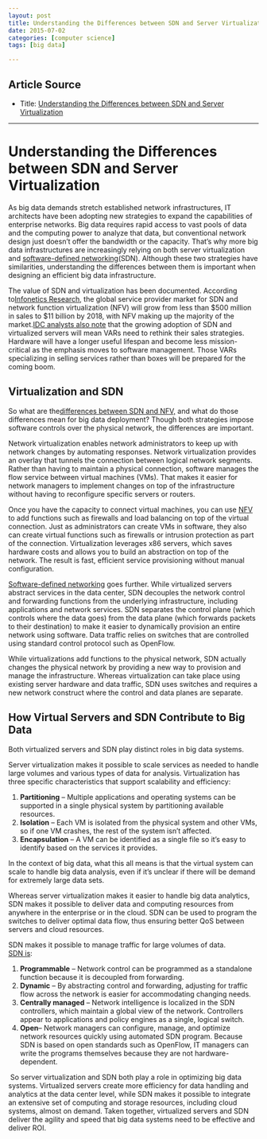 ```yaml
---
layout: post
title: Understanding the Differences between SDN and Server Virtualization 
date: 2015-07-02
categories: [computer science]
tags: [big data]

---
```



## Article Source
* Title: [Understanding the Differences between SDN and Server Virtualization](http://www.ingrammicroadvisor.com/big-data/understanding-the-differences-between-sdn-and-server-virtualization)

---

# Understanding the Differences between SDN and Server Virtualization 

As big data demands stretch established network infrastructures, IT
architects have been adopting new strategies to expand the capabilities
of enterprise networks. Big data requires rapid access to vast pools of
data and the computing power to analyze that data, but conventional
network design just doesn’t offer the bandwidth or the capacity. That’s
why more big data infrastructures are increasingly relying on both
server virtualization and [software-defined
networking](/big-data/big-data-consulting-tip-choosing-the-best-sdn-application)(SDN).
Although these two strategies have similarities, understanding the
differences between them is important when designing an efficient big
data infrastructure.

The value of SDN and virtualization has been documented. According
to[Infonetics
Research](http://www.rcrwireless.com/20141105/software-defined-networking-sdn/sdn-nfv-market-to-hit-11b-in-sales-by-2018-tag2),
the global service provider market for SDN and network function
virtualization (NFV) will grow from less than $500 million in sales to
$11 billion by 2018, with NFV making up the majority of the market.[IDC
analysts also
note](http://searchitchannel.techtarget.com/feature/SDN-market-Opportunity-or-disruption-for-channel-partners)
that the growing adoption of SDN and virtualized servers will mean VARs
need to rethink their sales strategies. Hardware will have a longer
useful lifespan and become less mission-critical as the emphasis moves
to software management. Those VARs specializing in selling services
rather than boxes will be prepared for the coming boom.

Virtualization and SDN 
----------------------

So what are the[differences between SDN and
NFV,](/big-data/5-differences-between-sdn-and-network-functions-virtualization)
and what do those differences mean for big data deployment? Though both
strategies impose software controls over the physical network, the
differences are important.

Network virtualization enables network administrators to keep up with
network changes by automating responses. Network virtualization provides
an overlay that tunnels the connection between logical network segments.
Rather than having to maintain a physical connection, software manages
the flow service between virtual machines (VMs). That makes it easier
for network managers to implement changes on top of the infrastructure
without having to reconfigure specific servers or routers.

Once you have the capacity to connect virtual machines, you can use
[NFV](/big-data/what-is-network-functions-virtualization-and-is-it-better-than-sdn)
to add functions such as firewalls and load balancing on top of the
virtual connection. Just as administrators can create VMs in software,
they also can create virtual functions such as firewalls or intrusion
protection as part of the connection. Virtualization leverages x86
servers, which saves hardware costs and allows you to build an
abstraction on top of the network. The result is fast, efficient service
provisioning without manual configuration.

[Software-defined
networking](/big-data/7-advantages-of-software-defined-networking) goes
further. While virtualized servers abstract services in the data center,
SDN decouples the network control and forwarding functions from the
underlying infrastructure, including applications and network services.
SDN separates the control plane (which controls where the data goes)
from the data plane (which forwards packets to their destination) to
make it easier to dynamically provision an entire network using
software. Data traffic relies on switches that are controlled using
standard control protocol such as OpenFlow.

While virtualizations add functions to the physical network, SDN
actually changes the physical network by providing a new way to
provision and manage the infrastructure. Whereas virtualization can take
place using existing server hardware and data traffic, SDN uses switches
and requires a new network construct where the control and data planes
are separate. 

How Virtual Servers and SDN Contribute to Big Data 
--------------------------------------------------

Both virtualized servers and SDN play distinct roles in big data
systems.

Server virtualization makes it possible to scale services as needed to
handle large volumes and various types of data for analysis.
Virtualization has three specific characteristics that support
scalability and efficiency:

1.  **Partitioning** – Multiple applications and operating systems can
    be supported in a single physical system by partitioning available
    resources.
2.  **Isolation** – Each VM is isolated from the physical system and
    other VMs, so if one VM crashes, the rest of the system isn’t
    affected.
3.  **Encapsulation** – A VM can be identified as a single file so it’s
    easy to identify based on the services it provides. 

In the context of big data, what this all means is that the virtual
system can scale to handle big data analysis, even if it’s unclear if
there will be demand for extremely large data sets.

Whereas server virtualization makes it easier to handle big data
analytics, SDN makes it possible to deliver data and computing resources
from anywhere in the enterprise or in the cloud. SDN can be used to
program the switches to deliver optimal data flow, thus ensuring better
QoS between servers and cloud resources.

SDN makes it possible to manage traffic for large volumes of data.  
[SDN is](https://www.opennetworking.org/sdn-resources/sdn-definition): 

1.  **Programmable** – Network control can be programmed as a standalone
    function because it is decoupled from forwarding.
2.  **Dynamic** – By abstracting control and forwarding, adjusting for
    traffic flow across the network is easier for accommodating changing
    needs.
3.  **Centrally managed** – Network intelligence is localized in the SDN
    controllers, which maintain a global view of the network.
    Controllers appear to applications and policy engines as a single,
    logical switch.
4.  **Open**– Network managers can configure, manage, and optimize
    network resources quickly using automated SDN program. Because SDN
    is based on open standards such as OpenFlow, IT managers can write
    the programs themselves because they are not hardware-dependent.

 So server virtualization and SDN both play a role in optimizing big
data systems. Virtualized servers create more efficiency for data
handling and analytics at the data center level, while SDN makes it
possible to integrate an extensive set of computing and storage
resources, including cloud systems, almost on demand. Taken together,
virtualized servers and SDN deliver the agility and speed that big data
systems need to be effective and deliver ROI.

